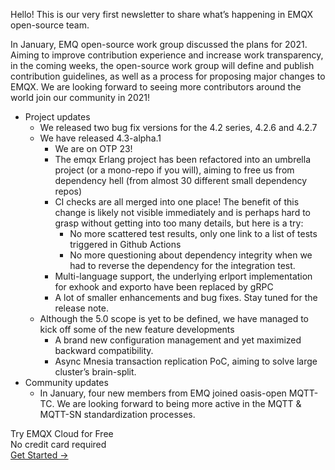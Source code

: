 Hello! This is our very first newsletter to share what’s happening in EMQX open-source team.

In January, EMQ open-source work group discussed the plans for 2021. Aiming to improve contribution experience and increase work transparency, in the coming weeks, the open-source work group will define and publish contribution guidelines, as well as a process for proposing major changes to EMQX.
We are looking forward to seeing more contributors around the world join our community in 2021!

- Project updates
  - We released two bug fix versions for the 4.2 series, 4.2.6 and 4.2.7
  - We have released 4.3-alpha.1
    - We are on OTP 23!
    - The emqx Erlang project has been refactored into an umbrella project (or a mono-repo if you will), aiming to free us from dependency hell (from almost 30 different small dependency repos)
    - CI checks are all merged into one place! The benefit of this change is likely not visible immediately and is perhaps hard to grasp without getting into too many details, but here is a try:
      - No more scattered test results, only one link to a list of tests triggered in Github Actions
      - No more questioning about dependency integrity when we had to reverse the dependency for the integration test.
    - Multi-language support, the underlying erlport implementation for exhook and exporto have been replaced by gRPC
    - A lot of smaller enhancements and bug fixes. Stay tuned for the release note.
  - Although the 5.0 scope is yet to be defined, we have managed to kick off some of the new feature developments
    - A brand new configuration management and yet maximized backward compatibility.
    - Async Mnesia transaction replication PoC, aiming to solve large cluster’s brain-split.
- Community updates
  - In January, four new members from EMQ joined oasis-open MQTT-TC. We are looking forward to being more active in the MQTT & MQTT-SN standardization processes.


<section class="promotion">
    <div>
        Try EMQX Cloud for Free
        <div class="is-size-14 is-text-normal has-text-weight-normal">No credit card required</div>
    </div>
    <a href="https://accounts.emqx.com/signup?continue=https://cloud-intl.emqx.com/console/deployments/0?oper=new" class="button is-gradient px-5">Get Started →</a >
</section>
